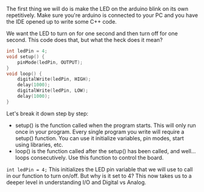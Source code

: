 The first thing we will do is make the LED on the arduino blink on its own repetitively. Make sure you're arduino is connected to your PC and you have the IDE opened up to write some C++ code. 

We want the LED to turn on for one second and then turn off for one second. This code does that, but what the heck does it mean?

```C++
int ledPin = 4;
void setup() {
    pinMode(ledPin, OUTPUT);
}
void loop() {
    digitalWrite(ledPin, HIGH);
    delay(1000);
    digitalWrite(ledPin, LOW);
    delay(1000);
}
```

Let's break it down step by step:
- setup() is the function called when the program starts. This will only run once in your program. Every single program you write will require a setup() function. You can use it initialize variables, pin modes, start using libraries, etc.
- loop() is the function called after the setup() has been called, and well... loops consecutively. Use this function to control the board.

```int ledPin = 4;``` This initializes the LED pin variable that we will use to call in our function to turn on/off. But why is it set to 4? This now takes us to a deeper level in understanding I/O and Digital vs Analog.


